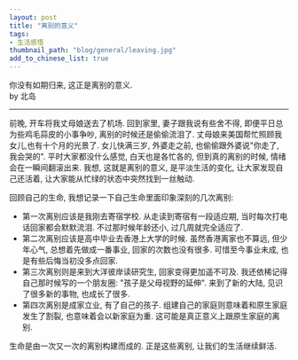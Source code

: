 ```yaml
---
layout: post
title: "离别的意义"
tags:
- 生活感悟
thumbnail_path: "blog/general/leaving.jpg"
add_to_chinese_list: true
---
```


你没有如期归来, 这正是离别的意义.
<br />
                           by 北岛

-------------------------------------

前晚, 开车将我丈母娘送去了机场. 回到家里, 妻子跟我说有些舍不得, 即便平日总为些鸡毛蒜皮的小事争吵, 离别的时候还是偷偷流泪了. 丈母娘来美国帮忙照顾我女儿,也有十个月的光景了. 女儿快满三岁, 外婆走之前, 也偷偷跟外婆说"你走了, 我会哭的". 平时大家都没什么感觉, 白天也是各忙各的, 但到真的离别的时候, 情绪会在一瞬间翻滚出来. 我想, 这就是离别的意义, 是平淡生活的变化, 让大家发现自己还活着, 让大家能从忙绿的状态中突然找到一丝触动.

回顾自己的生命, 我想记录一下自己生命里面印象深刻的几次离别:
* 第一次离别应该是我刚去寄宿学校. 从走读到寄宿有一段适应期, 当时每次打电话回家都会默默流泪. 不过那时候年龄还小, 过几周就完全适应了.
* 第二次离别应该是高中毕业去香港上大学的时候. 虽然香港离家也不算远, 但少年心气, 总想着先做成一番事业, 回家的次数也没有很多. 可惜至今事业未成, 也是有些后悔当初没多点回家.
* 第三次离别则是来到大洋彼岸读研究生, 回家变得更加遥不可及. 我还依稀记得自己那时候写的一个朋友圈: "孩子是父母视野的延伸". 来到了新的大陆, 见识了很多新的事物, 也成长了很多. 
* 第四次离别是成家立业, 有了自己的孩子. 组建自己的家庭则意味着和原生家庭发生了割裂, 也意味着会以新家庭为重. 这可能是真正意义上跟原生家庭的离别.

生命是由一次又一次的离别构建而成的. 正是这些离别, 让我们的生活继续鲜活.